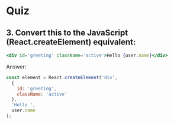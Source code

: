 # Quiz

## 3. Convert this to the JavaScript (React.createElement) equivalent:
```jsx
<div id='greeting' className='active'>Hello {user.name}</div>
```

Answer:
```jsx
const element = React.createElement('div', 
  {
    id: 'greeting',
    className: 'active'
  },
  'Hello ',
  user.name
);
```
